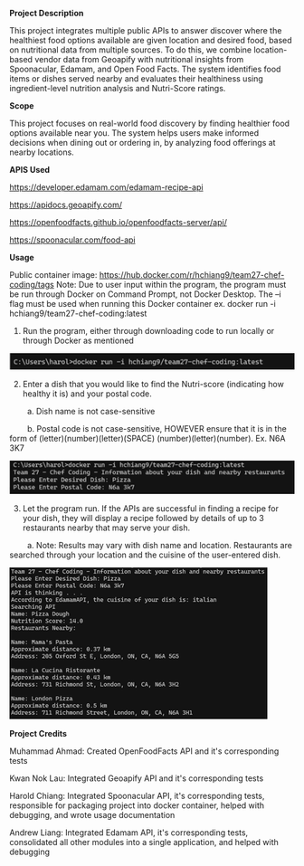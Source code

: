 **Project Description**

This project integrates multiple public APIs to answer discover where the healthiest food options available are given location and desired food, based on nutritional data from multiple sources. To do this, we combine location-based vendor data from Geoapify with nutritional insights from Spoonacular, Edamam, and Open Food Facts. The system identifies food items or dishes served nearby and evaluates their healthiness using ingredient-level nutrition analysis and Nutri-Score ratings.

**Scope**

This project focuses on real-world food discovery by finding healthier food options available near you. The system helps users make informed decisions when dining out or ordering in, by analyzing food offerings at nearby locations.

**APIS Used**

https://developer.edamam.com/edamam-recipe-api

https://apidocs.geoapify.com/

https://openfoodfacts.github.io/openfoodfacts-server/api/

https://spoonacular.com/food-api

**Usage**

Public container image: https://hub.docker.com/r/hchiang9/team27-chef-coding/tags
Note: Due to user input within the program, the program must be run through Docker on
Command Prompt, not Docker Desktop. The –i flag must be used when running this Docker
container ex. docker run -i hchiang9/team27-chef-coding:latest

1. Run the program, either through downloading code to run locally or through Docker
as mentioned

![](img/step1.png)

2. Enter a dish that you would like to find the Nutri-score (indicating how healthy it is)
and your postal code.

&nbsp; &nbsp; &nbsp; &nbsp; a. Dish name is not case-sensitive

&nbsp; &nbsp; &nbsp; &nbsp; b. Postal code is not case-sensitive, HOWEVER ensure that it is in the form of (letter)(number)(letter)(SPACE) (number)(letter)(number). Ex. N6A 3K7

![](img/step2.png)

3. Let the program run. If the APIs are successful in finding a recipe for your dish, they
will display a recipe followed by details of up to 3 restaurants nearby that may serve
your dish.

&nbsp; &nbsp; &nbsp; &nbsp; a. Note: Results may vary with dish name and location. Restaurants are searched through your location and the cuisine of the user-entered dish. 

![](img/step3.png)

**Project Credits**

Muhammad Ahmad: Created OpenFoodFacts API and it's corresponding tests

Kwan Nok Lau: Integrated Geoapify API and it's corresponding tests

Harold Chiang: Integrated Spoonacular API, it's corresponding tests, responsible for packaging project into docker container, helped with debugging, and wrote usage documentation 

Andrew Liang: Integrated Edamam API, it's corresponding tests, consolidated all other modules into a single application, and helped with debugging
